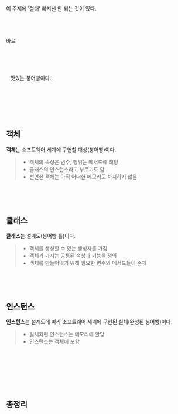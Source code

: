 <p>이 주제에 '절대' 빠져선 안 되는 것이 있다. 
<br /><br /><br /><br /><br />
바로
<br /><br /><br /><br /><br />
<img alt="" src="https://velog.velcdn.com/images/kimyongwook98/post/bc93acf8-4102-431a-9f8e-3f9ee14619a1/image.png" /></p>
<p>&nbsp;&nbsp; 맛있는 붕어빵이다..
</p>
<br /><br /><br /><br /><br />
<h2 id="객체">객체</h2>
<p><strong>객체</strong>는 소프트웨어 세계에 구현할 대상(붕어빵)이다.</p>
<blockquote>
<ul>
<li>객체의 속성은 변수, 행위는 메서드에 해당</li>
<li>클래스의 인스턴스라고 부르기도 함</li>
<li>선언한 객체는 아직 어떠한 메모리도 차지하지 않음</li>
</ul>
</blockquote>
<ul>
</ul>
<p></p>
<br /><br /><br />
<h2 id="클래스">클래스</h2>
<p><strong>클래스</strong>는 설계도(붕어빵 틀)이다.</p>
<blockquote>
<ul>
<li>객체를 생성할 수 있는 생성자를 가짐</li>
<li>객체가 가지는 공통된 속성과 기능을 정의</li>
<li>객체를 만들어내기 위해 필요한 변수와 메서드들이 존재</li>
</ul>
</blockquote>
<ul>
</ul>
<p></p>
<br /><br /><br />
<h2 id="인스턴스">인스턴스</h2>
<p><strong>인스턴스</strong>는 설계도에 따라 소프트웨어 세계에 구현된 실체(완성된 붕어빵)이다.</p>
<blockquote>
<ul>
<li>실체화된 인스턴스는 메모리에 할당</li>
<li>인스턴스는 객체에 포함</li>
</ul>
</blockquote>
<ul>

</ul>
<p></p>
<br /><br /><br /><br /><br /><br />
<h2 id="총정리">총정리</h2>
<p><img alt="" src="https://velog.velcdn.com/images/kimyongwook98/post/7008ab6f-5924-40fa-85b2-f4d7ed7567bd/image.png" /></p>
